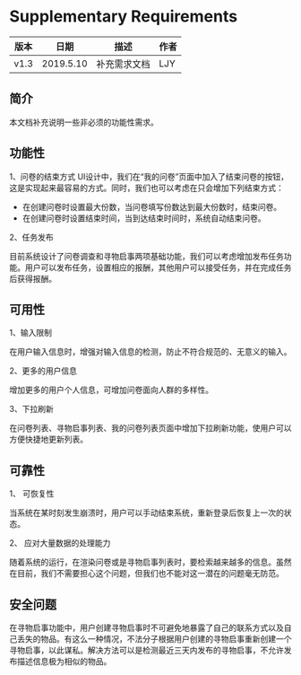 # Supplementary Requirements
| 版本 | 日期 | 描述 | 作者 |
| - | - | - | - |
| v1.3 | 2019.5.10 | 补充需求文档 | LJY |
## 简介
本文档补充说明一些非必须的功能性需求。

## 功能性
1、问卷的结束方式
  UI设计中，我们在“我的问卷”页面中加入了结束问卷的按钮，这是实现起来最容易的方式。同时，我们也可以考虑在只会增加下列结束方式：
  * 在创建问卷时设置最大份数，当问卷填写份数达到最大份数时，结束问卷。
  * 在创建问卷时设置结束时间，当到达结束时间时，系统自动结束问卷。
  
2、任务发布

目前系统设计了问卷调查和寻物启事两项基础功能，我们可以考虑增加发布任务功能。用户可以发布任务，设置相应的报酬，其他用户可以接受任务，并在完成任务后获得报酬。
  
## 可用性
1、输入限制

  在用户输入信息时，增强对输入信息的检测，防止不符合规范的、无意义的输入。

2、更多的用户信息

  增加更多的用户个人信息，可增加问卷面向人群的多样性。

3、下拉刷新

  在问卷列表、寻物启事列表、我的问卷列表页面中增加下拉刷新功能，使用户可以方便快捷地更新列表。
  
## 可靠性
1、 可恢复性
 
当系统在某时刻发生崩溃时，用户可以手动结束系统，重新登录后恢复上一次的状态。

2、 应对大量数据的处理能力

随着系统的运行，在渲染问卷或是寻物启事列表时，要检索越来越多的信息。虽然在目前，我们不需要担心这个问题，但我们也不能对这一潜在的问题毫无防范。

## 安全问题
在寻物启事功能中，用户创建寻物启事时不可避免地暴露了自己的联系方式以及自己丢失的物品。有这么一种情况，不法分子根据用户创建的寻物启事重新创建一个寻物启事，以此谋私。解决方法可以是检测最近三天内发布的寻物启事，不允许发布描述信息极为相似的物品。
